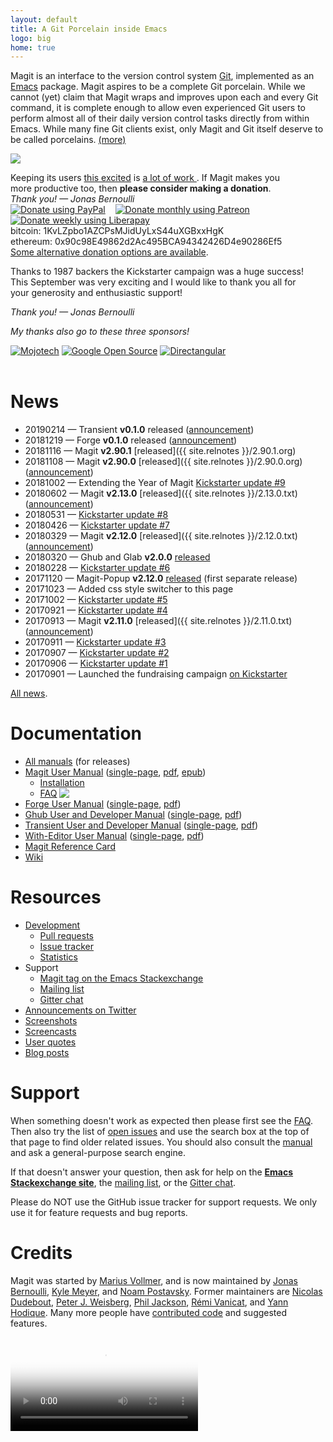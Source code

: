 ```yaml
---
layout: default
title: A Git Porcelain inside Emacs
logo: big
home: true
---
```


Magit is an interface to the version control system [Git][git],
implemented as an [Emacs][emacs] package.  Magit aspires to be a
complete Git porcelain.  While we cannot (yet) claim that Magit wraps
and improves upon each and every Git command, it is complete enough to
allow even experienced Git users to perform almost all of their daily
version control tasks directly from within Emacs.  While many fine Git
clients exist, only Magit and Git itself deserve to be called
porcelains.  <a class="small" href="/about">(more)</a>

<a href="/screenshots">
  <img class="screenshot" src="/screenshots/status.png">
</a>

<script type="text/javascript" src="/quotes/quotes.js"></script>
<script type="text/javascript">window.onload = function(){inject_quotes(); simpleCssSwitch();}</script>
<section>
  <blockquote id="quote1"></blockquote>
  <blockquote id="quote2"></blockquote>
  <div id="donate">
    <div>
      Keeping its users <a href= "/quotes">this excited</a> is
      <a href="https://magit.vc/stats/authors.html#cumulated_added_lines_of_code_per_author">
        a lot of work
      </a>.
      If Magit makes you <br> more productive too,
      then <b>please consider making a donation</b>.
    </div>
    <div>
      <em>Thank you! — Jonas Bernoulli</em>
    </div>
    <div>
      <a href="https://www.paypal.me/JonasBernoulli/20">
        <img title="Donate using PayPal"
             alt="Donate using PayPal"
             src="/assets/paypal.png"></a>
      &nbsp;&nbsp;
      <a href="https://www.patreon.com/tarsius">
        <img title="Donate monthly using Patreon"
             alt="Donate monthly using Patreon"
             src="/assets/patreon.png"></a>
      &nbsp;&nbsp;
      <a href="https://liberapay.com/magit">
        <img title="Donate weekly using Liberapay"
             alt="Donate weekly using Liberapay"
             src="/assets/liberapay.png"></a>
      <br> bitcoin: 1KvLZpbo1AZCPsMJidUyLxS44uXGBxxHgK
      <br> ethereum: 0x90c98E49862d2Ac495BCA94342426D4e90286Ef5
      <br> <a href="/donate">Some alternative donation options are available</a>.
    </div>
  </div>
  <div id="campaign">
    <p>
      Thanks to 1987 backers the Kickstarter campaign was a huge success!<br>
      This September was very exciting and I would like to thank you all
      for<br> your generosity and enthusiastic support!
    </p>
    <p>
      <em>Thank you! — Jonas Bernoulli</em>
    </p>
    <p>
      <em>My thanks also go to these three sponsors!</em>
    </p>
    <a href="https://www.mojotech.com">
      <img title="Mojotech"
           alt="Mojotech"
           src="/assets/mojotech.png"></a>
    <a href="https://opensource.google.com">
      <img title="Google Open Source"
           alt="Google Open Source"
           src="/assets/google-os.png"></a>
    <a href="http://www.directangular.com">
      <img title="Directangular"
           alt="Directangular"
           src="/assets/directangular.png"></a>
  </div>
  <br>
</section>

# News

* 20190214 — Transient **v0.1.0** released
  ([announcement](https://emacsair.me/2019/02/14/transient-0.1))
* 20181219 — Forge **v0.1.0** released
  ([announcement](https://emacsair.me/2018/12/19/forge-0.1))
* 20181116 — Magit **v2.90.1** [released]({{ site.relnotes }}/2.90.1.org)
* 20181108 — Magit **v2.90.0** [released]({{ site.relnotes }}/2.90.0.org)
  ([announcement](https://emacsair.me/2018/11/08/magit-2.90))
* 20181002 — Extending the Year of Magit [Kickstarter update #9](https://www.kickstarter.com/projects/1681258897/its-magit-the-magical-git-client/posts/2304233)
* 20180602 — Magit **v2.13.0** [released]({{ site.relnotes }}/2.13.0.txt)
  ([announcement](https://emacsair.me/2018/06/02/magit-2.13))
* 20180531 — [Kickstarter update #8](https://www.kickstarter.com/projects/1681258897/its-magit-the-magical-git-client/posts/2201646)
* 20180426 — [Kickstarter update #7](https://www.kickstarter.com/projects/1681258897/its-magit-the-magical-git-client/posts/2172226)
* 20180329 — Magit **v2.12.0** [released]({{ site.relnotes }}/2.12.0.txt)
  ([announcement](https://emacsair.me/2018/03/29/magit-2.12))
* 20180320 — Ghub and Glab **v2.0.0** [released](https://emacsair.me/2018/03/20/ghub-2.0)
* 20180228 — [Kickstarter update #6](https://www.kickstarter.com/projects/1681258897/its-magit-the-magical-git-client/posts/2124955)
* 20171120 — Magit-Popup **v2.12.0** [released](https://github.com/magit/magit-popup/releases/tag/v2.12.0)
  (first separate release)
* 20171023 — Added css style switcher to this page
* 20171002 — [Kickstarter update #5](https://www.kickstarter.com/projects/1681258897/its-magit-the-magical-git-client/posts/2003372)
* 20170921 — [Kickstarter update #4](https://www.kickstarter.com/projects/1681258897/its-magit-the-magical-git-client/posts/1988383)
* 20170913 — Magit **v2.11.0** [released]({{ site.relnotes }}/2.11.0.txt)
  ([announcement](https://emacsair.me/2017/09/13/magit-2.11))
* 20170911 — [Kickstarter update #3](https://www.kickstarter.com/projects/1681258897/its-magit-the-magical-git-client/posts/1982683)
* 20170907 — [Kickstarter update #2](https://www.kickstarter.com/projects/1681258897/its-magit-the-magical-git-client/posts/1981882)
* 20170906 — [Kickstarter update #1](https://www.kickstarter.com/projects/1681258897/its-magit-the-magical-git-client/posts/1978248)
* 20170901 — Launched the fundraising campaign
  [on Kickstarter](https://www.kickstarter.com/projects/1681258897/its-magit-the-magical-git-client)

[All news](/news).

# Documentation

* [All manuals](/manual) (for releases)
* [Magit User Manual](/manual/magit)
  ([single-page](/manual/magit.html),
   [pdf](/manual/magit.pdf),
   [epub](/manual/magit.epub))
  * [Installation](/manual/magit/Installation.html)
  * [FAQ](/manual/magit/FAQ.html)
    <img class="clear" src="/assets/R.png" align="top">
* [Forge User Manual](/manual/forge)
  ([single-page](/manual/forge.html),
   [pdf](/manual/forge.pdf))
* [Ghub User and Developer Manual](/manual/forge)
  ([single-page](/manual/forge.html),
   [pdf](/manual/forge.pdf))
* [Transient User and Developer Manual](/manual/transient)
  ([single-page](/manual/transient.html),
   [pdf](/manual/transient.pdf))
* [With-Editor User Manual](/manual/with-editor)
  ([single-page](/manual/with-editor.html),
   [pdf](/manual/with-editor.pdf))
* [Magit Reference Card](/manual/magit-refcard.pdf)
* [Wiki][wiki]

# Resources

* [Development][devel]
  * [Pull requests][pulls]
  * [Issue tracker][issues]
  * [Statistics](/stats/activity.html)
* Support
  * [Magit tag on the Emacs Stackexchange][forum]
  * [Mailing list][list]
  * [Gitter chat][chat]
* [Announcements on Twitter][twitter]
* [Screenshots](https://emacsair.me/2017/09/01/magit-walk-through)
* [Screencasts](/screencasts)
* [User quotes](/quotes)
* [Blog posts](/blogs)

# Support

When something doesn't work as expected then please first see the
[FAQ][faq].  Then also try the list of [open issues][issues] and use
the search box at the top of that page to find older related issues.
You should also consult the [manual][manual] and ask a general-purpose
search engine.

If that doesn't answer your question, then ask for help on the
**[Emacs Stackexchange site][forum]**, the [mailing list][list], or
the [Gitter chat][chat].

Please do NOT use the GitHub issue tracker for support requests.
We only use it for feature requests and bug reports.

# Credits

Magit was started by [Marius Vollmer][marius], and is now maintained
by [Jonas Bernoulli][jonas], [Kyle Meyer][kyle], and
[Noam Postavsky][noam].  Former maintainers are
[Nicolas Dudebout][nicolas], [Peter J. Weisberg][peter],
[Phil Jackson][phil], [Rémi Vanicat][remi], and [Yann Hodique][yann].
Many more people have [contributed code][authors] and suggested
features.

<video id="gource" controls poster="/assets/videos/gource-700x700.png">
  <source src="/assets/videos/gource-700x700.webm" type="video/webm">
</video>

[contrib]: https://github.com/magit/magit/blob/master/CONTRIBUTING.md
[devel]:   https://github.com/magit/magit
[issues]:  https://github.com/magit/magit/issues
[pulls]:   https://github.com/magit/magit/pulls

[authors]: https://magit.vc/stats/authors.html
[faq]:     https://magit.vc/manual/magit/FAQ.html
[manual]:  https://magit.vc/manual

[chat]:    https://gitter.im/magit/magit
[forum]:   https://emacs.stackexchange.com/questions/tagged/magit
[list]:    https://groups.google.com/forum/?fromgroups#!forum/magit
[twitter]: https://twitter.com/magit_emacs
[wiki]:    https://github.com/magit/magit/wiki

[emacs]:   https://www.gnu.org/software/emacs
[git]:     https://git-scm.com

[jonas]:   https://emacsair.me
[kyle]:    https://github.com/kyleam
[marius]:  https://github.com/mvollmer
[nicolas]: http://dudebout.com
[noam]:    https://github.com/npostavs
[peter]:   https://github.com/pjweisberg
[phil]:    https://github.com/philjackson
[remi]:    https://github.com/vanicat
[yann]:    http://www.hodique.info
